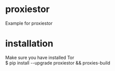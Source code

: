 # proxiestor
Example for proxiestor

# installation
Make sure you have installed Tor<br>
$ pip install --upgrade proxiestor && proxies-build
